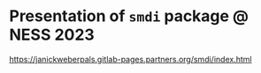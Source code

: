 # Presentation of `smdi` package @ NESS 2023


https://janickweberpals.gitlab-pages.partners.org/smdi/index.html